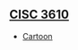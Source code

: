 
## [CISC 3610](https://cesarignacio.github.io/Porfolio/)

- [Cartoon](https://cesarignacio.github.io/canvashtml/)

